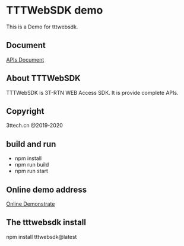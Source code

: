 # TTTWebSDK demo
This is a Demo for tttwebsdk.

## Document
[APIs Document](http://www.3ttech.cn/index.php?menu=68&type=Web)

## About TTTWebSDK
TTTWebSDK is 3T-RTN WEB Access SDK. It is provide complete APIs.

## Copyright
3ttech.cn @2019-2020

## build and run
* npm install <br>
* npm run build <br>
* npm run start

## Online demo address
[Online Demonstrate](https://stech.3ttech.cn/webdemo/index.html)

## The tttwebsdk install
npm install tttwebsdk@latest
